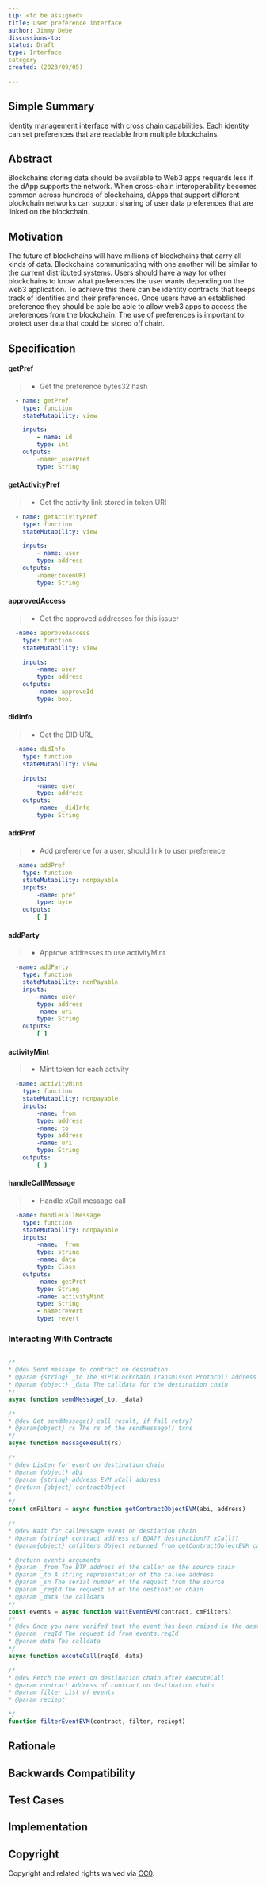 ```yaml
---
iip: <to be assigned>
title: User preference interface
author: Jimmy Debe
discussions-to: 
status: Draft
type: Interface
category 
created: (2023/09/05)

---
```


<!--You can leave these HTML comments in your merged IIP and delete the visible duplicate text guides, they will not appear and may be helpful to refer to if you edit it again. This is the suggested template for new IIPs. Note that an IIP number will be assigned by an editor. When opening a pull request to submit your IIP, please use an abbreviated title in the filename, `iip-draft_title_abbrev.md`. The title should be 44 characters or less.-->


## Simple Summary
Identity management interface with cross chain capabilities. Each identity can set preferences that are readable from multiple blockchains.

## Abstract
Blockchains storing data should be available to Web3 apps requards less if the dApp supports the network. When cross-chain interoperability becomes common across hundreds of blockchains, dApps that support different blockchain networks can support sharing of user data preferences that are linked on the blockchain.

## Motivation
The future of blockchains will have millions of blockchains that carry all kinds of data. Blockchains communicating with one another will be similar to the current distributed systems. Users should have a way for other blockchains to know what preferences the user wants depending on the web3 application. To achieve this there can be identity contracts that keeps track of identities and their preferences. Once users have an established preference they should be able be able to allow web3 apps to access the preferences from the blockchain. The use of preferences is important to protect user data that could be stored off chain.

## Specification

#### getPref
> - Get the preference bytes32 hash
```yaml
  - name: getPref
	type: function
	stateMutability: view

	inputs: 
		- name: id
		type: int
	outputs:
		-name:_userPref
		type: String
```
#### getActivityPref
> - Get the activity link stored in token URI
```yaml
  - name: getActivityPref
	type: function
	stateMutability: view

	inputs: 
		- name: user
		type: address
	outputs:
		-name:tokenURI
		type: String
```

#### approvedAccess
> - Get the approved addresses for this issuer
```yaml
  -name: approvedAccess
	type: function
	stateMutability: view

	inputs:
		-name: user
		type: address
	outputs:
		-name: approveId
		type: bool
```
#### didInfo
> - Get the DID URL
```yaml
  -name: didInfo
	type: function
	stateMutability: view

	inputs:
		-name: user
		type: address
	outputs:
		-name: _didInfo
		type: String
```

#### addPref
> - Add preference for a user, should link to user preference
```yaml
  -name: addPref
	type: function
	stateMutability: nonpayable
	inputs:
		-name: pref
		type: byte
	outputs:
		[ ]

```
#### addParty
> - Approve addresses to use activityMint

```yaml
  -name: addParty
	type: function
	stateMutability: nonPayable
	inputs:
		-name: user
		type: address
		-name: uri
		type: String
	outputs:
		[ ]

```
#### activityMint
> - Mint token for each activity
```yaml
  -name: activityMint
	type: function
	stateMutability: nonpayable
	inputs:
		-name: from
		type: address
		-name: to
		type: address
		-name: uri
		type: String
	outputs:
		[ ]
```
#### handleCallMessage
> - Handle xCall message call
```yaml
  -name: handleCallMessage
	type: function
	stateMutability: nonpayable
	inputs:
		-name: _from
		type: string
		-name: data
		type: Class 
	outputs:
		-name: getPref
		type: String
		-name: activityMint
		type: String
		- name:revert
		type: revert

```

### Interacting With Contracts

```js

/* 
* @dev Send message to contract on desination
* @param {string} _to The BTP(Blockchain Transmisson Protocol) address of the callee on the destination chain
* @param {object} _data The calldata for the destination chain
*/
async function sendMessage(_to, _data)

/*
* @dev Get sendMessage() call result, if fail retry?
* @param{object} rs The rs of the sendMessage() txns 
*/
async function messageResult(rs)

/*
* @dev Listen for event on destination chain
* @param {object} abi
* @param {string} address EVM xCall address 
* @return {object} contractObject
* 
*/
const cmFilters = async function getContractObjectEVM(abi, address)

/*
* @dev Wait for callMessage event on destiation chain
* @param {string} contract address of EOA?? destination?? xCall??
* @param{object} cmfilters Object returned from getContractObjectEVM callMessageFilters

* @return events arguments
* @param _from The BTP address of the caller on the source chain
* @param _to A string representation of the callee address
* @param _sn The serial number of the request from the source
* @param _reqId The request id of the destination chain
* @param _data The calldata
*/
const events = async function waitEventEVM(contract, cmFilters)
/*
* @dev Once you have verifed that the event has been raised in the destniation chain, call the handleCallMessage. This is done by calling excuteCall
* @param _reqId The request id from events.reqId
* @param data The calldata
*/
async function excuteCall(reqId, data)

/*
* @dev Fetch the event on destination chain after executeCall
* @param contract Address of contract on destination chain
* @param filter List of events
* @param reciept 

*/
function filterEventEVM(contract, filter, reciept)


```

## Rationale
<!--The rationale fleshes out the specification by describing what motivated the design and why particular design decisions were made. It should describe alternate designs that were considered and related work, e.g. how the feature is supported in other languages. The rationale may also provide evidence of consensus within the community, and should discuss important objections or concerns raised during discussion.-->


## Backwards Compatibility
<!--All IIPs that introduce backwards incompatibilities must include a section describing these incompatibilities and their severity. The IIP must explain how the author proposes to deal with these incompatibilities. IIP submissions without a sufficient backwards compatibility treatise may be rejected outright.-->

## Test Cases
<!--Test cases for an implementation are mandatory for IIPs that are affecting consensus changes. Other IIPs can choose to include links to test cases if applicable.-->


## Implementation
<!--The implementations must be completed before any IIP is given status "Final", but it need not be completed before the IIP is accepted. While there is merit to the approach of reaching consensus on the specification and rationale before writing code, the principle of "rough consensus and running code" is still useful when it comes to resolving many discussions of API details.-->


## Copyright
Copyright and related rights waived via [CC0](https://creativecommons.org/publicdomain/zero/1.0/).

